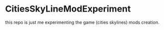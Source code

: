 # CitiesSkyLineModExperiment
this repo is just me experimenting the game (cities skylines) mods creation.
